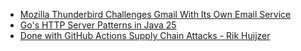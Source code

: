 - [Mozilla Thunderbird Challenges Gmail With Its Own Email Service](https://www.forbes.com/sites/jasonevangelho/2025/04/01/finally-mozilla-thunderbird-takes-on-gmail-with-new-email-service/)
- [Go's HTTP Server Patterns in Java 25](https://mccue.dev/pages/4-5-25-go-http-server)
- [ Done with GitHub Actions Supply Chain Attacks - Rik Huijzer ](https://huijzer.xyz/posts/jas/)